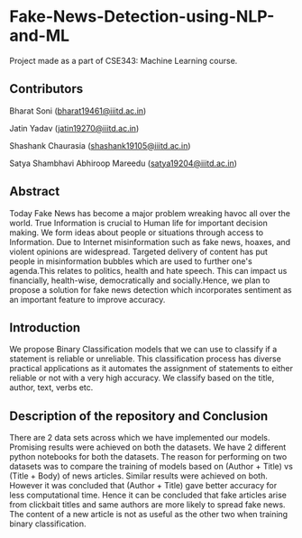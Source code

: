 # Fake-News-Detection-using-NLP-and-ML
Project made as a part of CSE343: Machine Learning course.

## Contributors

Bharat Soni (bharat19461@iiitd.ac.in)

Jatin Yadav (jatin19270@iiitd.ac.in)

Shashank Chaurasia (shashank19105@iiitd.ac.in)

Satya Shambhavi Abhiroop Mareedu (satya19204@iiitd.ac.in)


## Abstract

Today Fake News has become a major problem wreaking havoc all over the world. True Information is crucial to Human life for important decision making. We form ideas about people or situations through access to Information. Due to Internet misinformation such as fake news, hoaxes, and violent opinions are widespread. Targeted delivery of content has put people in misinformation bubbles which are used to further one's agenda.This relates to politics, health and hate speech. This can impact us financially, health-wise, democratically and socially.Hence, we plan to propose a solution for fake news detection which incorporates sentiment as an important feature to improve accuracy.



## Introduction


We propose Binary Classification models that we can use to classify if a statement is reliable or unreliable. This classification process has diverse practical applications as it automates the assignment of statements to either reliable or not with a very high accuracy. We classify based on the title, author, text, verbs etc.




## Description of the repository and Conclusion

There are 2 data sets across which we have implemented our models. Promising results were achieved on both the datasets. We have 2 different python notebooks for both the datasets. The reason for performing on two datasets was to compare the training of models based on (Author + Title) vs (Title + Body) of news articles. Similar results were achieved on both. However it was concluded that (Author + Title) gave better accuracy for less computational time. Hence it can be concluded that fake articles arise from clickbait titles and same authors are more likely to spread fake news. The content of a new article is not as useful as the other two when training binary classification.
